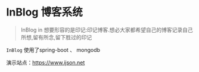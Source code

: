 # InBlog 博客系统


> InBlog in 想要形容的是印记:印记博客.想必大家都希望自己的博客记录自己所想,留有所念,留下胜过的印记

`InBlog` 使用了spring-boot 、 mongodb 

演示站点：https://www.ijson.net
